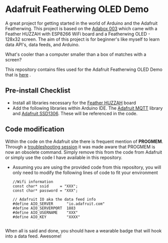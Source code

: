 # Adafruit Featherwing OLED Demo

A great project for getting started in the world of Arduino and the Adafruit Featherwing. This project is based on the [Adabox 003](https://www.adafruit.com/adabox003) which came with a Feather HUZZAH with ESP8266 WiFi board and a Featherwing OLED - 128x32 screen. The aim of this project is for beginner's like myself to learn data API's, data feeds, and Arduino. 

What's cooler than a computer smaller than a box of matches with a screen?

This repository contains files used for the Adafruit Featherwing OLED Demo that is [here](https://learn.adafruit.com/digital-display-badge?embeds=allow) .

## Pre-install Checklist
- Install all libraries necessary for the [Feather HUZZAH](https://learn.adafruit.com/adafruit-feather-huzzah-esp8266) board
- Add the following libraries within Arduino IDE. The [Adafruit MQTT](https://github.com/adafruit/Adafruit_MQTT_Library) library and  [Adafruit SSD1306](https://github.com/adafruit/Adafruit_SSD1306). These will be referenced in the code.

## Code modification
Within the code on the Adafruit site there is frequent mention of **PROGMEM**. Through a [troubleshooting session](https://forums.adafruit.com/viewtopic.php?f=57&t=114134&p=570426) it was made aware that PROGMEM is now an obsolete command. Simply remove this from the code from Adafruit or simply use the code I have available in this repository.

- Assuming you are using the provided code from this repository, you will only need to modify the following lines of code to fit your environment

	```
    //Wifi information
    const char* ssid     = "XXX";
    const char* password = "XXX";
 
    // Adafruit IO aka the data feed info
    #define AIO_SERVER      "io.adafruit.com"
    #define AIO_SERVERPORT  1883
    #define AIO_USERNAME    "XXX"
    #define AIO_KEY         "XXXX"
        
	```
	
When all is said and done, you should have a wearable badge that will hook into a data feed. Awesome!